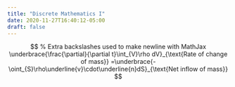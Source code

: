 ```yaml
---
title: "Discrete Mathematics I"
date: 2020-11-27T16:40:12-05:00
draft: false
---
```


$$
% Extra backslashes used to make newline with MathJax
\underbrace{\frac{\partial}{\partial t}\int_{V}\rho dV}_{\text{Rate of change of mass}}
=\underbrace{-\oint_{S}\rho\underline{v}\cdot\underline{n}dS}_{\text{Net inflow of mass}}
$$
